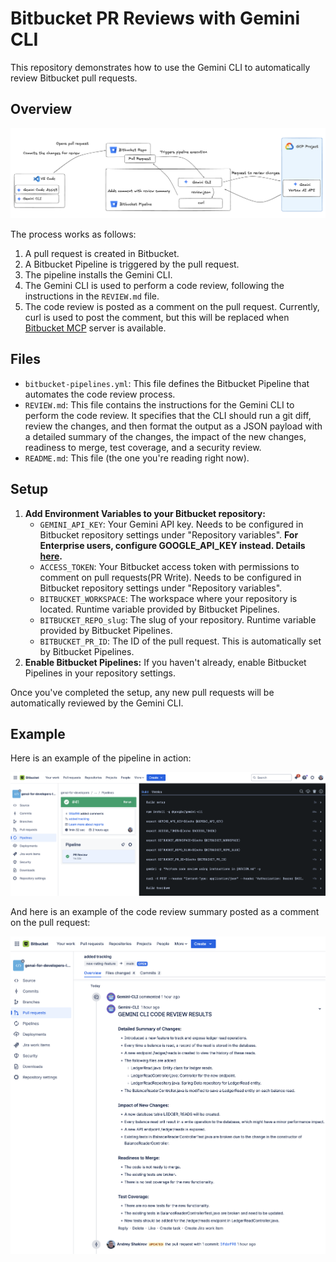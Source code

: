 # Bitbucket PR Reviews with Gemini CLI

This repository demonstrates how to use the Gemini CLI to automatically review Bitbucket pull requests.

## Overview

![Flow](flow.png)

The process works as follows:

1.  A pull request is created in Bitbucket.
2.  A Bitbucket Pipeline is triggered by the pull request.
3.  The pipeline installs the Gemini CLI.
4.  The Gemini CLI is used to perform a code review, following the instructions in the `REVIEW.md` file.
5.  The code review is posted as a comment on the pull request. Currently, curl is used to post the comment, but this will be replaced when [Bitbucket MCP](https://jira.atlassian.com/browse/BCLOUD-23748) server is available.

## Files

*   `bitbucket-pipelines.yml`: This file defines the Bitbucket Pipeline that automates the code review process.
*   `REVIEW.md`: This file contains the instructions for the Gemini CLI to perform the code review. It specifies that the CLI should run a git diff, review the changes, and then format the output as a JSON payload with a detailed summary of the changes, the impact of the new changes, readiness to merge, test coverage, and a security review.
*   `README.md`: This file (the one you're reading right now).

## Setup

1.  **Add Environment Variables to your Bitbucket repository:**
    *   `GEMINI_API_KEY`: Your Gemini API key. Needs to be configured in Bitbucket repository settings under "Repository variables". **For Enterprise users, configure GOOGLE_API_KEY instead. Details [here](https://github.com/google-gemini/gemini-cli/tree/main?tab=readme-ov-file#option-3-vertex-ai).**
    *   `ACCESS_TOKEN`: Your Bitbucket access token with permissions to comment on pull requests(PR Write). Needs to be configured in Bitbucket repository settings under "Repository variables".
    *   `BITBUCKET_WORKSPACE`: The workspace where your repository is located. Runtime variable provided by Bitbucket Pipelines.
    *   `BITBUCKET_REPO_slug`: The slug of your repository. Runtime variable provided by Bitbucket Pipelines.
    *   `BITBUCKET_PR_ID`: The ID of the pull request. This is automatically set by Bitbucket Pipelines.
2.  **Enable Bitbucket Pipelines:** If you haven't already, enable Bitbucket Pipelines in your repository settings.

Once you've completed the setup, any new pull requests will be automatically reviewed by the Gemini CLI.

## Example

Here is an example of the pipeline in action:

![Pipeline](pipeline.png)

And here is an example of the code review summary posted as a comment on the pull request:

![Review Summary](review-summary.png)